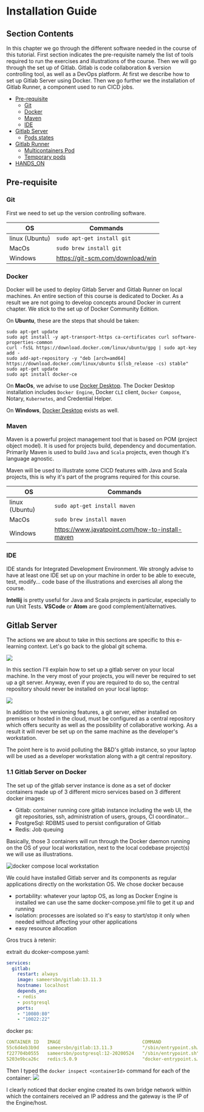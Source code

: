 # Installation Guide

## Section Contents

In this chapter we go through the different software needed in the course of this tutorial.
First section indicates the pre-requisite namely the list of tools required to run the exercises and illustrations of the course.
Then we will go through the set up of Gitlab. Gitlab is code collaboration & version controlling tool, as well as a DevOps platform. At first we describe how to set up Gitlab Server using Docker. Then we go further we the installation of Gitlab Runner, a component used to run CICD jobs.

* [Pre-requisite](#Pre-requisite)
  * [Git](#git)
  * [Docker](#docker)
  * [Maven](#maven)
  * [IDE](#IDE)
* [Gitlab Server](#gitlab-server)
  * [Pods states](#pods-state)
* [Gitlab Runner](#gitlab-runner)
  * [Multicontainers Pod](#multicontainers-pod)
  * [Temporary pods](#temporary-pods)
* [HANDS_ON](#hands_on)

## Pre-requisite

### Git

First we need to set up the version controlling software.

OS  |  Commands
--|--
linux (Ubuntu)  |  `sudo apt-get install git`
MacOs  |  `sudo brew install git`
Windows  |  https://git-scm.com/download/win

### Docker

Docker will be used to deploy Gitlab Server and Gitlab Runner on local machines.
An entire section of this course is dedicated to Docker. As a result we are not going to develop concepts around Docker in current chapter. We stick to the set up of Docker Community Edition.

On **Ubuntu**, these are the steps that should be taken:
```
sudo apt-get update
sudo apt install -y apt-transport-https ca-certificates curl software-properties-common
curl -fsSL https://download.docker.com/linux/ubuntu/gpg | sudo apt-key add -
sudo add-apt-repository -y "deb [arch=amd64] https://download.docker.com/linux/ubuntu $(lsb_release -cs) stable"
sudo apt-get update
sudo apt install docker-ce
  ```

On **MacOs**, we advise to use [Docker Desktop](https://docs.docker.com/docker-for-mac/install/#install-and-run-docker-desktop-on-mac). The Docker Desktop installation includes `Docker Engine`, Docker `CLI` client, `Docker Compose`, Notary, `Kubernetes`, and Credential Helper.

On **Windows**, [Docker Desktop](https://docs.docker.com/docker-for-windows/install/) exists as well.

### Maven

Maven is a powerful project management tool that is based on POM (project object model). It is used for projects build, dependency and documentation. Primarily Maven is used to build `Java` and `Scala` projects, even though it's language agnostic.

Maven will be used to illustrate some CICD features with Java and Scala projects, this is why it's part of the programs required for this course.

OS  |  Commands
--|--
linux (Ubuntu)  |  `sudo apt-get install maven`
MacOs  |  `sudo brew install maven`
Windows  |  https://www.javatpoint.com/how-to-install-maven

### IDE

IDE stands for Integrated Development Environment. We strongly advise to have at least one IDE set up on your machine in order to be able to execute, test, modify... code base of the illustrations and exercises all along the course.

**Intellij** is pretty useful for Java and Scala projects in particular, especially to run Unit Tests.
**VSCode** or **Atom** are good complement/alternatives.


## Gitlab Server

The actions we are about to take in this sections are specific to this e-learning context.
Let's go back to the global git schema.

![](pics/global_git_shcema.png)

In this section I'll explain how to set up a gitlab server on your local machine.
In the very most of your projects, you will never be required to set up a git server.
Anyway, even if you are required to do so, the central repository should never be installed on your local laptop:

![](pics/git_archi.png)

In addition to the versioning features, a git server, either installed on premises or hosted in the cloud, must be configured as a central repository which offers security as well as the possibility of collaborative working.
As a result it will never be set up on the same machine as the developer's workstation.

The point here is to avoid polluting the B&D's gitlab instance, so your laptop will be used as a developer workstation along with a git central repository.

### 1.1 Gitlab Server on Docker

The set up of the gitlab server instance is done as a set of docker containers made up of 3 different micro services based on 3 different docker images:

- Gitlab: container running core gitlab instance including the web UI, the git repositories, ssh, administration of users, groups, CI coordinator...
- PostgreSql: RDBMS used to persist configuration of Gitlab
- Redis: Job queuing

Basically, those 3 containers will run through the Docker daemon running on the OS of your local workstation, next to the local codebase project(s) we will use as illustrations.

![docker compose local workstation](pics/gitlab_docker_system.png)

We could have installed Gitlab server and its components as regular applications directly on the workstation OS.
We chose docker because

- portability: whatever your laptop OS, as long as Docker Engine is installed we can use the same docker-compose.yml file to get it up and running
- isolation: processes are isolated so it's easy to start/stop it only when needed without affecting your other applications
- easy resource allocation



Gros trucs à retenir:

extrait du dcoker-compose.yaml:
```yml
services:
  gitlab:
    restart: always
    image: sameersbn/gitlab:13.11.3
    hostname: localhost
    depends_on:
    - redis
    - postgresql
    ports:
    - "10080:80"
    - "10022:22"
```

docker ps:
```yml
CONTAINER ID   IMAGE                              COMMAND                  CREATED       STATUS                PORTS                                                                                       NAMES
55c6d4eb3b9d   sameersbn/gitlab:13.11.3           "/sbin/entrypoint.sh…"   2 weeks ago   Up 4 days (healthy)   443/tcp, 0.0.0.0:10022->22/tcp, :::10022->22/tcp, 0.0.0.0:10080->80/tcp, :::10080->80/tcp   gitlab-docker_gitlab_1
f227704b0555   sameersbn/postgresql:12-20200524   "/sbin/entrypoint.sh"    2 weeks ago   Up 4 days             5432/tcp                                                                                    gitlab-docker_postgresql_1
5203e9bca26c   redis:5.0.9                        "docker-entrypoint.s…"   2 weeks ago   Up 4 days             6379/tcp                                                                                    gitlab-docker_redis_1
```

Then I typed the
`docker inspect <containerId>`
command for each of the container:
![](pics/gitlab_docker_inspect.png)

I clearly noticed that docker engine created its own bridge network within which the containers received an IP address and the gateway is the IP of the Engine/host.
